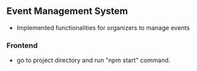 ## Event Management System
- Implemented functionalities for organizers to manage events 

### Frontend
- go to project directory and run "npm start" command.


